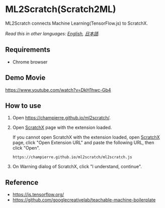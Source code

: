 # ML2Scratch(Scratch2ML)

ML2Scratch connects Machine Learning(TensorFlow.js) to ScratchX.

*Read this in other languages: [English](README.md), [日本語](README.ja.md).*

## Requirements

- Chrome browser

## Demo Movie

https://www.youtube.com/watch?v=DkH1hwc-Gb4

## How to use

1. Open https://champierre.github.io/ml2scratch/.

2. Open [ScratchX](http://scratchx.org/?url=https://champierre.github.io/ml2scratch/ml2scratch.js) page with the extension loaded.

	If you cannot open ScratchX with the extension loaded, open [ScratchX](http://scratchx.org/) page, click "Open Extension URL" and paste the following URL, then click "Open".

	```
	https://champierre.github.io/ml2scratch/ml2scratch.js
	```

3. On Warning dialog of ScratchX, click "I understand, continue".

## Reference

- https://js.tensorflow.org/
- https://github.com/googlecreativelab/teachable-machine-boilerplate
